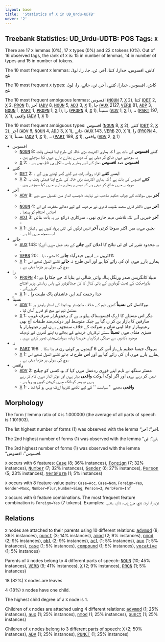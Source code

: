 ```yaml
---
layout: base
title:  'Statistics of X in UD_Urdu-UDTB'
udver: '2'
---
```


## Treebank Statistics: UD_Urdu-UDTB: POS Tags: `X`

There are 17 `X` lemmas (0%), 17 `X` types (0%) and 22 `X` tokens (0%).
Out of 16 observed tags, the rank of `X` is: 15 in number of lemmas, 14 in number of types and 15 in number of tokens.

The 10 most frequent `X` lemmas: کاش، افسوس، خدارا، کتنا، آخر، ئن، جا، را، لوڈ، نئچ

The 10 most frequent `X` types:  کاش، افسوس، خدارا، کتنے، آخر، ئن، جانے، را، لوڈ، نئچ

The 10 most frequent ambiguous lemmas: افسوس (<tt><a href="ur_udtb-pos-NOUN.html">NOUN</a></tt> 7, <tt><a href="ur_udtb-pos-X.html">X</a></tt> 2), کتنا (<tt><a href="ur_udtb-pos-DET.html">DET</a></tt> 2, <tt><a href="ur_udtb-pos-X.html">X</a></tt> 2, <tt><a href="ur_udtb-pos-PRON.html">PRON</a></tt> 1), آخر (<tt><a href="ur_udtb-pos-ADV.html">ADV</a></tt> 8, <tt><a href="ur_udtb-pos-NOUN.html">NOUN</a></tt> 5, <tt><a href="ur_udtb-pos-ADJ.html">ADJ</a></tt> 3, <tt><a href="ur_udtb-pos-X.html">X</a></tt> 1), جا (<tt><a href="ur_udtb-pos-AUX.html">AUX</a></tt> 2127, <tt><a href="ur_udtb-pos-VERB.html">VERB</a></tt> 81, <tt><a href="ur_udtb-pos-ADP.html">ADP</a></tt> 3, <tt><a href="ur_udtb-pos-NOUN.html">NOUN</a></tt> 1, <tt><a href="ur_udtb-pos-PART.html">PART</a></tt> 1, <tt><a href="ur_udtb-pos-PROPN.html">PROPN</a></tt> 1, <tt><a href="ur_udtb-pos-X.html">X</a></tt> 1), را (<tt><a href="ur_udtb-pos-PROPN.html">PROPN</a></tt> 4, <tt><a href="ur_udtb-pos-X.html">X</a></tt> 1), نسبتاً (<tt><a href="ur_udtb-pos-ADV.html">ADV</a></tt> 1, <tt><a href="ur_udtb-pos-X.html">X</a></tt> 1), نہ (<tt><a href="ur_udtb-pos-PART.html">PART</a></tt> 197, <tt><a href="ur_udtb-pos-X.html">X</a></tt> 1), واقعی (<tt><a href="ur_udtb-pos-ADV.html">ADV</a></tt> 1, <tt><a href="ur_udtb-pos-X.html">X</a></tt> 1)

The 10 most frequent ambiguous types:  افسوس (<tt><a href="ur_udtb-pos-NOUN.html">NOUN</a></tt> 8, <tt><a href="ur_udtb-pos-X.html">X</a></tt> 2), کتنے (<tt><a href="ur_udtb-pos-DET.html">DET</a></tt> 2, <tt><a href="ur_udtb-pos-X.html">X</a></tt> 2), آخر (<tt><a href="ur_udtb-pos-ADV.html">ADV</a></tt> 8, <tt><a href="ur_udtb-pos-NOUN.html">NOUN</a></tt> 4, <tt><a href="ur_udtb-pos-ADJ.html">ADJ</a></tt> 3, <tt><a href="ur_udtb-pos-X.html">X</a></tt> 1), جانے (<tt><a href="ur_udtb-pos-AUX.html">AUX</a></tt> 143, <tt><a href="ur_udtb-pos-VERB.html">VERB</a></tt> 20, <tt><a href="ur_udtb-pos-X.html">X</a></tt> 1), را (<tt><a href="ur_udtb-pos-PROPN.html">PROPN</a></tt> 4, <tt><a href="ur_udtb-pos-X.html">X</a></tt> 1), نسبتاً (<tt><a href="ur_udtb-pos-ADV.html">ADV</a></tt> 1, <tt><a href="ur_udtb-pos-X.html">X</a></tt> 1), نہ (<tt><a href="ur_udtb-pos-PART.html">PART</a></tt> 198, <tt><a href="ur_udtb-pos-X.html">X</a></tt> 1), واقعی (<tt><a href="ur_udtb-pos-ADV.html">ADV</a></tt> 2, <tt><a href="ur_udtb-pos-X.html">X</a></tt> 1)


* افسوس
  * <tt><a href="ur_udtb-pos-NOUN.html">NOUN</a></tt> 8: کتنے <b>افسوس</b> کی بات ہے ! کہ ہماری اکثریت بڑی خالہ کی طرح اپنا قیمتی وقت یہ سوچنے مےں ضائع کر دیتی ہے کہ دوسرے ہمارے بارے مےں کیا سوچتے ہیں ۔
  * <tt><a href="ur_udtb-pos-X.html">X</a></tt> 2: <b>افسوس</b> صد <b>افسوس</b> نماز کے لیے ہمارے پاس بالکل ہی ٹائم نہیں ہے ۔
* کتنے
  * <tt><a href="ur_udtb-pos-DET.html">DET</a></tt> 2: ایسے <b>کتنے</b> افراد روزآنہ رات دیر گئے گھر لوٹتے ہوں گے ۔
  * <tt><a href="ur_udtb-pos-X.html">X</a></tt> 2: <b>کتنے</b> افسوس کی بات ہے ! کہ ہماری اکثریت بڑی خالہ کی طرح اپنا قیمتی وقت یہ سوچنے مےں ضائع کر دیتی ہے کہ دوسرے ہمارے بارے مےں کیا سوچتے ہیں ۔
* آخر
  * <tt><a href="ur_udtb-pos-ADV.html">ADV</a></tt> 8: <b>آخر</b> میں سوالات کے جواب حکیم صاحب نے نہایت دلچسپ انداز میں تفصیل سے دیے ۔
  * <tt><a href="ur_udtb-pos-NOUN.html">NOUN</a></tt> 4: <b>آخر</b> مےں ڈاکٹر قاری محمد طبیب قادری نے مرحومہ کے لیے دعائے مغفرت کی اور اجلاس اختتام کو پہنچا ۔
  * <tt><a href="ur_udtb-pos-ADJ.html">ADJ</a></tt> 3: <b>آخر</b> خبریں آنے تک تلاشی مہم جاری تھی ، سرکاری ذرائع نے یہ بات بتائی -
  * <tt><a href="ur_udtb-pos-X.html">X</a></tt> 1: بچپن مےں میں اکثر سوچا کرتی <b>آخر</b> انہیں لوگوں کی اتنی پرواہ کیوں ہے , لیکن اب سمجھ مےں آتا ہے ۔
* جانے
  * <tt><a href="ur_udtb-pos-AUX.html">AUX</a></tt> 143: یہ محدود تقرر ٹی ای ٹی نتائج کا اعلان کیے <b>جانے</b> کے بعد عمل مےں آئےگا ۔
  * <tt><a href="ur_udtb-pos-VERB.html">VERB</a></tt> 20: ڈاکٹروں نے انہیں حیدرآباد <b>جانے</b> کا مشورہ دیا ۔
  * <tt><a href="ur_udtb-pos-X.html">X</a></tt> 1: ہمارے بارے مےں ان کی رائے کیا ہے اور اس طرح نہ <b>جانے</b> کتنے انمول لمحے اس سوچ کی سولی پر چڑھا دیتی ہے ۔
* را
  * <tt><a href="ur_udtb-pos-PROPN.html">PROPN</a></tt> 4: مہیلا کانگریس صدر ورنگل پنالہ وائی_شالی نے بتایا کہ جے چکا <b>را</b> دیو دلاپراجکٹ کے تحت گوداوری کے پانی کنال کا کل چیٹاکوڈور کے پاس ریاستی وزیر افتتاح کریں_گے ۔
  * <tt><a href="ur_udtb-pos-X.html">X</a></tt> 1: خدا رحمت کند ایں عاشقان پاک طینت <b>را</b> ۔
* نسبتاً
  * <tt><a href="ur_udtb-pos-ADV.html">ADV</a></tt> 1: نیوکاسل کی <b>نسبتاً</b> کمزور ٹیم کے خلاف مانچسٹر یونائیٹڈ کی اسٹار پلیئرز پر مشتمل ٹیم نے میچ کو قدرے آسان لیا ۔
  * <tt><a href="ur_udtb-pos-X.html">X</a></tt> 1: مگر اس مسئلے کا اےک افسوسناک پہلو یہ ہے کہ رعیتوبازار صرف غریب صارفین کا بازار بن کر رہ گیا ہے جبکہ متوسط اور دولت_مند طبقات آج بھی رعیتوبازار جانا اپنی شان و شوکت کے خلاف سمجھتے ہےں اور رعیتوبازار یا سبزی منڈی مےں <b>نسبتاً</b> سستی ترکاریاں خریدنے کے بجائے وہ اپنے گھروں کے نزدیک موجود دکانوں سے مہنگی ترکاریاں خریدنا زیادہ سہولت_بخش تصور کرتے ہےں ۔
* نہ
  * <tt><a href="ur_udtb-pos-PART.html">PART</a></tt> 198: سہواگ جیسا عظیم بلےباز اُس کی 6 گیندوں پر کوئی رن <b>نہ</b> بنا سکا ۔
  * <tt><a href="ur_udtb-pos-X.html">X</a></tt> 1: ہمارے بارے مےں ان کی رائے کیا ہے اور اس طرح <b>نہ</b> جانے کتنے انمول لمحے اس سوچ کی سولی پر چڑھا دیتی ہے ۔
* واقعی
  * <tt><a href="ur_udtb-pos-ADV.html">ADV</a></tt> 2: مسٹر سنگھ نے تاہم اپنے فوری ردعمل مےں کہا کہ وہ کسی کو چیلنج نہیں کر رہے ہےں اور اگر لوک آیوکت <b>واقعی</b> بہتر ہےں اور موثر انداز مےں کام کر رہے ہےں تو پھر کرناٹک مےں کرپشن کیوں ہو رہا ہے ۔
  * <tt><a href="ur_udtb-pos-X.html">X</a></tt> 1: <b>واقعی</b> مجھے '' سیاست '' کے لیے لکھے تقریباً اےک برس ہو گیا تھا ۔

## Morphology

The form / lemma ratio of `X` is 1.000000 (the average of all parts of speech is 1.101903).

The 1st highest number of forms (1) was observed with the lemma “آخر”: آخر.

The 2nd highest number of forms (1) was observed with the lemma “ئن”: ئن.

The 3rd highest number of forms (1) was observed with the lemma “افسوس”: افسوس.

`X` occurs with 6 features: <tt><a href="ur_udtb-feat-Case.html">Case</a></tt> (8; 36% instances), <tt><a href="ur_udtb-feat-Foreign.html">Foreign</a></tt> (7; 32% instances), <tt><a href="ur_udtb-feat-Number.html">Number</a></tt> (7; 32% instances), <tt><a href="ur_udtb-feat-Gender.html">Gender</a></tt> (6; 27% instances), <tt><a href="ur_udtb-feat-Person.html">Person</a></tt> (5; 23% instances), <tt><a href="ur_udtb-feat-VerbForm.html">VerbForm</a></tt> (1; 5% instances)

`X` occurs with 8 feature-value pairs: `Case=Acc`, `Case=Nom`, `Foreign=Yes`, `Gender=Masc`, `Number=Plur`, `Number=Sing`, `Person=3`, `VerbForm=Inf`

`X` occurs with 6 feature combinations.
The most frequent feature combination is `Foreign=Yes` (7 tokens).
Examples: ئن، را، لوڈ، نئچ، چۓۓپ، ڈان، ہتتپ


## Relations

`X` nodes are attached to their parents using 10 different relations: <tt><a href="ur_udtb-dep-advmod.html">advmod</a></tt> (8; 36% instances), <tt><a href="ur_udtb-dep-punct.html">punct</a></tt> (3; 14% instances), <tt><a href="ur_udtb-dep-amod.html">amod</a></tt> (2; 9% instances), <tt><a href="ur_udtb-dep-nmod.html">nmod</a></tt> (2; 9% instances), <tt><a href="ur_udtb-dep-obl.html">obl</a></tt> (2; 9% instances), <tt><a href="ur_udtb-dep-acl.html">acl</a></tt> (1; 5% instances), <tt><a href="ur_udtb-dep-aux.html">aux</a></tt> (1; 5% instances), <tt><a href="ur_udtb-dep-case.html">case</a></tt> (1; 5% instances), <tt><a href="ur_udtb-dep-compound.html">compound</a></tt> (1; 5% instances), <tt><a href="ur_udtb-dep-vocative.html">vocative</a></tt> (1; 5% instances)

Parents of `X` nodes belong to 4 different parts of speech: <tt><a href="ur_udtb-pos-NOUN.html">NOUN</a></tt> (10; 45% instances), <tt><a href="ur_udtb-pos-VERB.html">VERB</a></tt> (9; 41% instances), <tt><a href="ur_udtb-pos-X.html">X</a></tt> (2; 9% instances), <tt><a href="ur_udtb-pos-PRON.html">PRON</a></tt> (1; 5% instances)

18 (82%) `X` nodes are leaves.

4 (18%) `X` nodes have one child.

The highest child degree of a `X` node is 1.

Children of `X` nodes are attached using 4 different relations: <tt><a href="ur_udtb-dep-advmod.html">advmod</a></tt> (1; 25% instances), <tt><a href="ur_udtb-dep-aux.html">aux</a></tt> (1; 25% instances), <tt><a href="ur_udtb-dep-nmod.html">nmod</a></tt> (1; 25% instances), <tt><a href="ur_udtb-dep-punct.html">punct</a></tt> (1; 25% instances)

Children of `X` nodes belong to 3 different parts of speech: <tt><a href="ur_udtb-pos-X.html">X</a></tt> (2; 50% instances), <tt><a href="ur_udtb-pos-ADV.html">ADV</a></tt> (1; 25% instances), <tt><a href="ur_udtb-pos-PUNCT.html">PUNCT</a></tt> (1; 25% instances)

